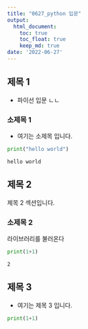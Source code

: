 ```yaml
---
title: "0627_python 입문"
output:
  html_document:
    toc: true
    toc_float: true
    keep_md: true
date: '2022-06-27'
---
```


## 제목 1
- 파이선 입문 ㄴㄴ

### 소제목 1
- 여기는 소제목 입니다.


```python
print("hello world")
```

    hello world
    

## 제목 2
제목 2 섹션입니다.

### 소제목 2
라이브러리를 불러온다


```python
print(1+1)
```

    2
    
## 제목 3
- 여기는 제목 3 입니다.

```python
print(1+1)
```
